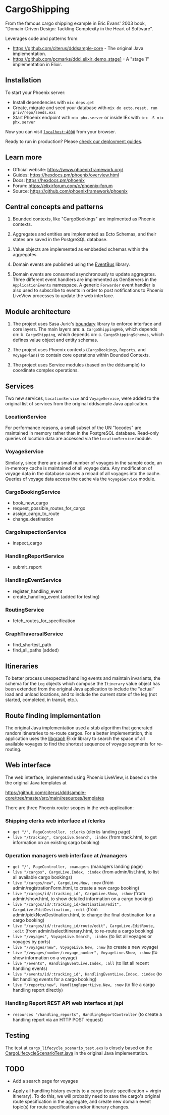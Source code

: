 # CargoShipping

From the famous cargo shipping example in Eric Evans' 2003 book,
"Domain-Driven Design: Tackling Complexity in the Heart of Software".

Leverages code and patterns from:

* https://github.com/citerus/dddsample-core - The original Java implementation.
* https://github.com/pcmarks/ddd_elixir_demo_stage1 - A "stage 1" implementation in Elixir.

## Installation

To start your Phoenix server:

  * Install dependencies with `mix deps.get`
  * Create, migrate and seed your database with `mix do ecto.reset, run priv/repo/seeds.exs`
  * Start Phoenix endpoint with `mix phx.server` or inside IEx with `iex -S mix phx.server`

Now you can visit [`localhost:4000`](http://localhost:4000) from your browser.

Ready to run in production? Please [check our deployment guides](https://hexdocs.pm/phoenix/deployment.html).

## Learn more

  * Official website: https://www.phoenixframework.org/
  * Guides: https://hexdocs.pm/phoenix/overview.html
  * Docs: https://hexdocs.pm/phoenix
  * Forum: https://elixirforum.com/c/phoenix-forum
  * Source: https://github.com/phoenixframework/phoenix

## Central concepts and patterns

1. Bounded contexts, like "CargoBookings" are implmented as Phoenix contexts.

2. Aggregates and entities are implemented as Ecto Schemas, and their states
  are saved in the PostgreSQL database.

3. Value objects are implemented as embbeded schemas within the aggregates.

4. Domain events are published using the
  [EventBus](https://github.com/otobus/event_bus) library.

5. Domain events are consumed asynchronously to update aggregates. Three
  different event handlers are implemented as GenServers in the
  `ApplicationEvents` namespace. A generic `Forwarder` event handler
  is also used to subscribe to events in order to post notifications to
  Phoenix LiveView processes to update the web interface.

## Module architecture

1. The project uses Sasa Juric's [boundary](https://github.com/sasa1977/boundary)
  library to enforce interface and core layers. The main layers are:
   a. `CargoShippingWeb`, which depends on:
   b. `CargoShipping`, which depends on:
   c. `CargoShippingSchemas`, which defines value object and entity schemas.

2. The project uses Phoenix contexts (`CargoBookings`, `Reports`, and `VoyagePlans`)
  to contain core operations within Bounded Contexts.

3. The project uses Service modules (based on the dddsample) to coordinate
  complex operations.

## Services

Two new services, `LocationService` and `VoyageService`, were added to
the original list of services from the original dddsample Java application.

### LocationService

For performance reasons, a small subset of the UN "locodes" are maintained
in memory rather than in the PostgreSQL database. Read-only queries of location
data are accessed via the `LocationService` module.

### VoyageService

Similarly, since there are a small number of voyages in the sample code,
an in-memory cache is maintained of all voyage data. Any modification of
voyage data in the database causes a reload of all voyages into the cache.
Queries of voyage data access the cache via the `VoyageService` module.

### CargoBookingService

* book_new_cargo
* request_possible_routes_for_cargo
* assign_cargo_to_route
* change_destination

### CargoInspectionService

* inspect_cargo

### HandlingReportService

* submit_report

### HandlingEventService

* register_handling_event
* create_handling_event (added for testing)

### RoutingService

* fetch_routes_for_specification

### GraphTraversalService

* find_shortest_path
* find_all_paths (added)

## Itineraries

To better process unexpected handling events and maintain invariants, the schema for
the `Leg` objects which compose the `Itinerary` value object has been extended from
the original Java application to include the "actual" load and unload locations,
and to include the current state of the leg (not started, completed, in transit, etc.).

## Route finding implementation

The original Java implementation used a stub algorithm that generated random
itineraries to re-route cargos. For a better implementation, this application
uses the [libgraph](https://github.com/bitwalker/libgraph) Elixir library to search
the space of all available voyages to find the shortest sequence of voyage segments
for re-routing.


## Web interface

The web interface, implemented using Phoenix LiveView, is based on the
the original Java templates at

https://github.com/citerus/dddsample-core/tree/master/src/main/resources/templates

There are three Phoenix router scopes in the web application:

### Shipping clerks web interface at /clerks

* `get "/", PageController, :clerks` (clerks landing page)
* `live "/tracking", CargoLive.Search, :index` (from track.html, to get information on
  an existing cargo booking)

### Operation managers web interface at /managers

* `get "/", PageController, :managers` (managers landing page)
* `live "/cargos", CargoLive.Index, :index` (from admin/list.html, to list all available
  cargo bookings)
* `live "/cargos/new", CargoLive.New, :new` (from admin/registrationForm.html, to create
  a new cargo booking)
* `live "/cargos/id/:tracking_id", CargoLive.Show, :show` (from admin/show.html, to show detailed
  information on a cargo booking)
* `live "/cargos/id/:tracking_id/destination/edit", CargoLive.EditDestination, :edit` (from
  admin/pickNewDestination.html, to change the final destination for a cargo booking)
* `live "/cargos/id/:tracking_id/route/edit", CargoLive.EditRoute, :edit` (from
  admin/selectItinerary.html, to re-route a cargo booking)
* `live "/voyages", VoyageLive.Search, :index` (to list all voyages or voyages by ports)
* `live "/voyages/new", VoyageLive.New, :new` (to create a new voyage)
* `live "/voyages/number/:voyage_number", VoyageLive.Show, :show` (to show information on
  a voyage)
* `live "/events", HandlingEventLive.Index, :all` (to list all recent handling events)
* `live "/events/id/:tracking_id", HandlingEventLive.Index, :index` (to
  list handling events for a cargo booking)
* `live "/reports/new", HandlingReportLive.New, :new` (to file a cargo handling
  report directly)

### Handling Report REST API web interface at /api

* `resources "/handling_reports", HandlingReportController` (to create a handling report
  via an HTTP POST request)

## Testing

The test at `cargo_lifecycle_scenario_test.exs` is closely based on the
[CargoLifecycleScenarioTest.java](https://github.com/citerus/dddsample-core/blob/master/src/test/java/se/citerus/dddsample/scenario/CargoLifecycleScenarioTest.java)
in the original Java implementation.

## TODO

* Add a search page for voyages

* Apply all handling history events to a cargo (route specification + virgin itinerary).
  To do this, we will probably need to save the cargo's original route specification
  in the aggregate, and create new domain event topic(s) for route specification and/or
  itinerary changes.
